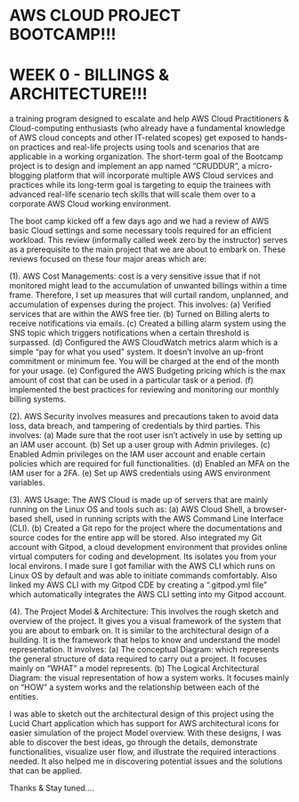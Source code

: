 # AWS CLOUD PROJECT BOOTCAMP!!!
# WEEK 0 - BILLINGS & ARCHITECTURE!!!

 a training program designed to escalate and help AWS Cloud Practitioners & Cloud-computing enthusiasts (who already have a fundamental knowledge of AWS cloud concepts and other IT-related scopes) get exposed to hands-on practices and real-life projects using tools and scenarios that are applicable in a working organization.
The short-term goal of the Bootcamp project is to design and implement an app named “CRUDDUR”, a micro-blogging platform that will incorporate multiple AWS Cloud services and practices while its long-term goal is targeting to equip the trainees with advanced real-life scenario tech skills that will scale them over to a corporate AWS Cloud working environment.

The boot camp kicked off a few days ago and we had a review of AWS basic Cloud settings and some necessary tools required for an efficient workload.
This review (informally called week zero by the instructor) serves as a prerequisite to the main project that we are about to embark on. These reviews focused on these four major areas which are:

(1). AWS Cost Managements: cost is a very sensitive issue that if not monitored might lead to the accumulation of unwanted billings within a time frame. Therefore, I set up measures that will curtail random, unplanned, and accumulation of expenses during the project. This involves:
(a) Verified services that are within the AWS free tier.
(b) Turned on Billing alerts to receive notifications via emails.
(c) Created a billing alarm system using the SNS topic which triggers notifications when a certain threshold is surpassed.
(d) Configured the AWS CloudWatch metrics alarm which is a simple “pay for what you used” system. It doesn’t involve an up-front commitment or minimum fee. You will be charged at the end of the month for your usage.
(e) Configured the AWS Budgeting pricing which is the max amount of cost that can be used in a particular task or a period.
(f) implemented the best practices for reviewing and monitoring our monthly billing systems.

(2). AWS Security involves measures and precautions taken to avoid data loss, data breach, and tampering of credentials by third parties.
This involves:
(a) Made sure that the root user isn’t actively in use by setting up an IAM user account.
(b) Set up a user group with Admin privileges.
(c) Enabled Admin privileges on the IAM user account and enable certain policies which are required for full functionalities.
(d) Enabled an MFA on the IAM user for a 2FA.
(e) Set up AWS credentials using AWS environment variables.

(3). AWS Usage: The AWS Cloud is made up of servers that are mainly running on the Linux OS and tools such as:
(a) AWS Cloud Shell, a browser-based shell, used in running scripts with the AWS Command Line Interface (CLI).
(b) Created a Git repo for the project where the documentations and source codes for the entire app will be stored. Also integrated my Git account with Gitpod, a cloud development environment that provides online virtual computers for coding and development. Its isolates you from your local environs.
I made sure I got familiar with the AWS CLI which runs on Linux OS by default and was able to initiate commands comfortably. Also linked my AWS CLI with my Gitpod CDE by creating a “.gitpod.yml file” which automatically integrates the AWS CLI setting into my Gitpod account.

(4). The Project Model & Architecture: This involves the rough sketch and overview of the project. It gives you a visual framework of the system that you are about to embark on. It is similar to the architectural design of a building. It is the framework that helps to know and understand the model representation. It involves:
(a) The conceptual Diagram: which represents the general structure of data required to carry out a project. It focuses mainly on “WHAT” a model represents.
(b) The Logical Architectural Diagram: the visual representation of how a system works. It focuses mainly on “HOW” a system works and the relationship between each of the entities.

I was able to sketch out the architectural design of this project using the Lucid Chart application which has support for AWS architectural icons for easier simulation of the project Model overview. With these designs, I was able to discover the best ideas, go through the details, demonstrate functionalities, visualize user flow, and illustrate the required interactions needed. It also helped me in discovering potential issues and the solutions that can be applied.

Thanks & Stay tuned….